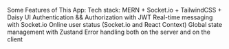 Some Features of This App:
Tech stack: MERN + Socket.io + TailwindCSS + Daisy UI
Authentication && Authorization with JWT
Real-time messaging with Socket.io
Online user status (Socket.io and React Context)
Global state management with Zustand
Error handling both on the server and on the client
